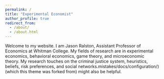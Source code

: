 ```yaml
---
permalink: /
title: "Experimental Economist"
author_profile: true
redirect_from: 
  - /about/
  - /about.html
---
```


Welcome to my website. I am Jason Ralston, Assistant Professor of Economics at Whitman College. My fields of research are in experimental economics, behavioral economics, game theory, and microeconomic theory. My research touches on the criminal justice system, heuristics, beliefs, risk preferences, and social networks.mistakes/docs/configuration/) (which this theme was forked from) might also be helpful.
